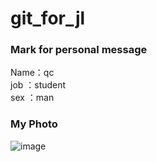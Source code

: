 # git_for_jl
### Mark for personal message
  Name：qc <br>
  job ：student <br>
  sex ：man <br>
### My Photo
![image](https://github.com/xxx/xxx/blob/master/xxx/xxx.png)
